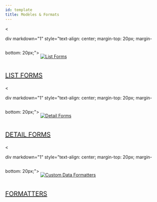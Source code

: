 ```yaml
---
id: template
title: Modèles & Formats
---
```

<

div markdown="1" style="text-align: center; margin-top: 20px; margin-bottom: 20px;"> <a class="button" style="height: 250px;width: 60%;" href="../en/custom-listform-templates.html"> <img style="vertical-align: middle;margin-top: 40px;margin-bottom: 20px;" src="../assets/en/template-formatters/buttonListFormTemplate.png" alt="List Forms" /> 

<p style="font-size: 20px">
  LIST FORMS
</p></a> </div>

<

div markdown="1" style="text-align: center; margin-top: 20px; margin-bottom: 20px;"> <a class="button" style="height: 250px;width: 60%;" href="../en/custom-detailform-templates.html"> <img style="vertical-align: middle;margin-top: 40px;margin-bottom: 20px;" src="../assets/en/template-formatters/buttonDetailFormTemplate.png" alt="Detail Forms" /> 

<p style="font-size: 20px">
  DETAIL FORMS
</p></a> </div>

<

div markdown="1" style="text-align: center; margin-top: 20px; margin-bottom: 20px;"> <a class="button" style="height: 250px;width: 60%;" href="../en/custom-data-formatters.html"> <img style="vertical-align: middle;margin-top: 40px;margin-bottom: 20px;" src="../assets/en/template-formatters/buttonFormatters.png" alt="Custom Data Formatters" /> 

<p style="font-size: 20px">
  FORMATTERS
</p></a> </div>